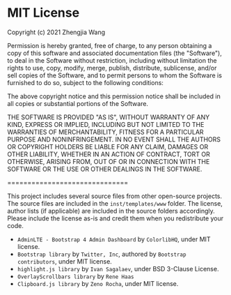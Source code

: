 # MIT License

Copyright (c) 2021 Zhengjia Wang

Permission is hereby granted, free of charge, to any person obtaining a copy
of this software and associated documentation files (the "Software"), to deal
in the Software without restriction, including without limitation the rights
to use, copy, modify, merge, publish, distribute, sublicense, and/or sell
copies of the Software, and to permit persons to whom the Software is
furnished to do so, subject to the following conditions:

The above copyright notice and this permission notice shall be included in all
copies or substantial portions of the Software.

THE SOFTWARE IS PROVIDED "AS IS", WITHOUT WARRANTY OF ANY KIND, EXPRESS OR
IMPLIED, INCLUDING BUT NOT LIMITED TO THE WARRANTIES OF MERCHANTABILITY,
FITNESS FOR A PARTICULAR PURPOSE AND NONINFRINGEMENT. IN NO EVENT SHALL THE
AUTHORS OR COPYRIGHT HOLDERS BE LIABLE FOR ANY CLAIM, DAMAGES OR OTHER
LIABILITY, WHETHER IN AN ACTION OF CONTRACT, TORT OR OTHERWISE, ARISING FROM,
OUT OF OR IN CONNECTION WITH THE SOFTWARE OR THE USE OR OTHER DEALINGS IN THE
SOFTWARE.

==============================

This project includes several source files from other open-source projects. 
The source files are included in the `inst/templates/www` folder. 
The license, author lists (if applicable) are included in the source folders
accordingly. Please include the license as-is and credit them when you 
redistribute your code.

* `AdminLTE - Bootstrap 4 Admin Dashboard` by `ColorlibHQ`, under MIT license.
* `Bootstrap library` by `Twitter, Inc`, authored by `Bootstrap contributors`, under MIT license.
* `highlight.js library` by `Ivan Sagalaev`, under BSD 3-Clause License.
* `OverlayScrollbars library` by `Rene Haas`
* `Clipboard.js library` by `Zeno Rocha`, under MIT license.

